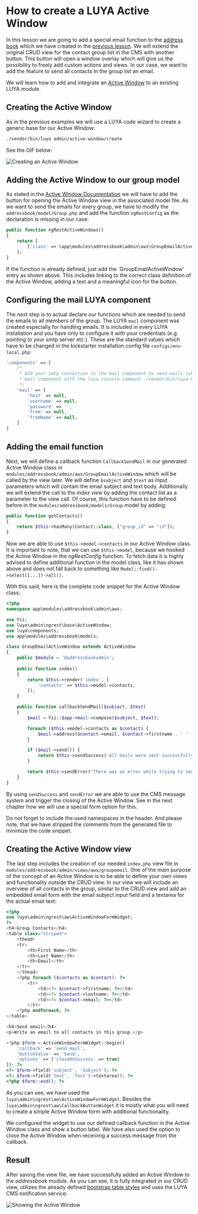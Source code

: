 # How to create a LUYA Active Window

In this lesson we are going to add a special email function to the [address book](https://github.com/luyadev/luya-module-addressbook) which we have created in the [previous lesson](/guide/lessons/module). We will extend the original CRUD view for the contact group list in the CMS with another button. This button will open a window overlay which will give us the possibility to freely add custom actions and views. In our case, we want to add the feature to send all contacts in the group list an email. 

We will learn how to add and integrate an [Active Window](https://luya.io/guide/ngrest-activewindow) to an existing LUYA module.

## Creating the Active Window

As in the previous examples we will use a LUYA code wizard to create a generic base for our Active Window:

```sh
./vendor/bin/luya admin/active-window/create
```
See the GIF below:

![Creating an Active Window](../img/aws-create.gif "Creating an Active Window with LUYA code wizard")

## Adding the Active Window to our group model

As stated in the [Active Window Documentation](/guide/ngrest/activewindow) we will have to add the button for opening the Active Window view in the associated model file. As we want to send the emails for every group, we have to modify the `addressbook/model/Group.php` and add the function `ngRestConfig` as the declaration is missing in our case:

```php
public function ngRestActiveWindows()
{
    return [
        ['class' => \app\modules\addressbook\admin\aws\GroupEmailActiveWindow::className(), 'label' => 'Email to group', 'icon' => 'email'],
    ];
}
```

If the function is already defined, just add the `GroupEmailActiveWindow' entry as shown above.
This includes linking to the correct class definition of the Active Window, adding a text and a meaningful icon for the button.

## Configuring the mail LUYA component

The next step is to actual declare our functions which are needed to send the emails to all members of the group. The LUYA `mail` component was created especially for handling emails. It is included in every LUYA installation and you have only to configure it with your credentials (e.g. pointing to your smtp server etc.). These are the standard values which have to be changed in the kickstarter installation config file `configs/env-local.php`:

```php
'components' => [        
    /*
     * Add your smtp connection to the mail component to send mails (which is required for secure login), you can test your
     * mail component with the luya console command ./vendor/bin/luya health/mailer.
     */
    'mail' => [
        'host' => null,
        'username' => null,
        'password' => '',
        'from' => null,
        'fromName' => null,
    ]
]
```

## Adding the email function

Next, we will define a callback function `CallbackSendMail` in our generated Active Window class in `modules/addressbook/admin/aws/GroupEmailActiveWindow` which will be called by the view later. We will define `$subject` and `$text` as input parameters which will contain the email subject and text body. Additionally we will extend the call to the *index view* by adding the contact list as a parameter to the view call. Of course, this function have to be defined before in the `modules/addressbook/models/Group` model by adding:

```php
public function getContacts()
{
    return $this->hasMany(Contact::class, ["group_id" => "id"]);
}
```
Now we are able to use `$this->model->contacts` in our Active Window class. It is important to note, that we can use `$this->model`, because we hooked the Active Window in the *ngRestConfig* function. To fetch data it is highly advised to define additional function in the model class, like it has shown above and does not fall back to something like `Model::find()->select([...])->all()`.

With this said, here is the complete code snippet for the Active Window class:

```php
<?php
namespace app\modules\addressbook\admin\aws;

use Yii;
use luya\admin\ngrest\base\ActiveWindow;
use luya\components;
use app\modules\addressbook\models;

class GroupEmailActiveWindow extends ActiveWindow
{
    public $module = '@addressbookadmin';
    
    public function index()
    {
        return $this->render('index', [
            'contacts' => $this->model->contacts,
        ]);
    }

    public function callbackSendMail($subject, $text)
    {
        $mail = Yii::$app->mail->compose($subject, $text);

        foreach ($this->model->contacts as $contact) {
            $mail->address($contact->email, $contact->firstname . ' ' . $contact->lastname);
        }

        if ($mail->send()) {
            return $this->sendSuccess('All mails were sent successfully!');
        }

        return $this->sendError('There was an error while trying to send the emails.');
    }
}
```

By using `sendSuccess` and `sendError` we are able to use the CMS message system and trigger the closing of the Active Window. See in the next chapter how we will use a special form option for this.

Do not forget to include the used namespaces in the header.
And please note, that we have stripped the comments from the generated file to minimize the code snippet.

## Creating the Active Window view

The last step includes the creation of our needed `index.php` view file in `modules/addressbook/admin/views/aws/groupemail`.
One of the main purpose of the concept of an Active Window is to be able to define your own views and functionality outside the CRUD view. 
In our view we will include an overview of all contacts in the group, similar to the CRUD view and add an embedded email form with the email subject input field and a textarea for the actual email text: 

```php
<?php
use luya\admin\ngrest\aw\ActiveWindowFormWidget;
?>
<h4>Group Contacts</h4>
<table class="striped">
    <thead>
    <tr>
        <th>First Name</th>
        <th>Last Name</th>
        <th>Email</th>
    </tr>
    </thead>
    <?php foreach ($contacts as $contact): ?>
        <tr>
            <td><?= $contact->firstname; ?></td>
            <td><?= $contact->lastname; ?></td>
            <td><?= $contact->email; ?></td>
        </tr>
    <?php endforeach; ?>
</table>

<h4>Send email</h4>
<p>Write an email to all contacts in this group.</p>

<?php $form = ActiveWindowFormWidget::begin([
    'callback' => 'send-mail',
    'buttonValue' => 'Send',
    'options' => ['closeOnSuccess' => true]
]); ?>
<?= $form->field('subject', 'Subject'); ?>
<?= $form->field('text', 'Text')->textarea(); ?>
<?php $form::end(); ?>
```

As you can see, we have used the `luya\admin\ngrest\aw\ActiveWindowFormWidget`. Besides the `luya\admin\ngrest\aw\CallbackButtonWidget` it is mostly what you will need to create a simple Active Window form with additional functionality. 

We configured the widget to use our defined callback function in the Active Window class and show a button label. We have also used the option to close the Active Window when receiving a success message from the callback.

## Result

After saving the view file, we have successfully added an Active Window to the *addressbook* module. As you can see, it is fully integrated in our CRUD view, utilizes the already defined [bootstrap table styles](https://getbootstrap.com/docs/4.0/content/tables/) and uses the LUYA CMS notification service:

![Showing the Active Window](../img/aws-result.gif "Showing the Active Window")
